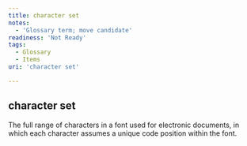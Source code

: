```yaml
---
title: character set
notes:
  - 'Glossary term; move candidate'
readiness: 'Not Ready'
tags:
  - Glossary
  - Items
uri: 'character set'

---
```

## character set

The full range of characters in a font used for electronic documents, in which each character assumes a unique code position within the font.

